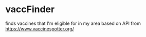 # vaccFinder
 finds vaccines that I'm eligible for in my area based on API from https://www.vaccinespotter.org/

